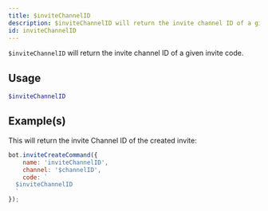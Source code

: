 ```yaml
---
title: $inviteChannelID
description: $inviteChannelID will return the invite channel ID of a given invite code.
id: inviteChannelID
---
```


`$inviteChannelID` will return the invite channel ID of a given invite code.

## Usage

```php
$inviteChannelID
```

## Example(s)

This will return the invite Channel ID of the created invite:

```javascript
bot.inviteCreateCommand({
    name: 'inviteChannelID',
    channel: '$channelID',
    code: `
  $inviteChannelID
  `
});
```
